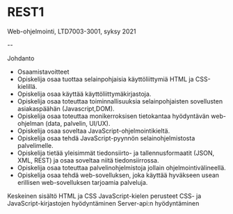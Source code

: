 # REST1

Web-ohjelmointi, LTD7003-3001, syksy 2021

--

Johdanto
- Osaamistavoitteet
- Opiskelija osaa tuottaa selainpohjaisia käyttöliittymiä HTML ja CSS-kielillä.
- Opiskelija osaa käyttää käyttöliittymäkirjastoja.
- Opiskelija osaa toteuttaa toiminnallisuuksia selainpohjaisten sovellusten asiakaspäähän (Javascript,DOM).
- Opiskelija osaa toteuttaa monikerroksisen tietokantaa hyödyntävän web-ohjelman (data, palvelin, UI/UX).
- Opiskelija osaa soveltaa JavaScript-ohjelmointikieltä.
- Opiskelija osaa tehdä JavaScript-pyynnön selainohjelmistosta palvelimelle.
- Opiskelija tietää yleisimmät tiedonsiirto- ja tallennusformaatit (JSON, XML, REST) ja osaa soveltaa niitä tiedonsiirrossa.
- Opiskelija osaa toteuttaa palvelinohjelmistoja jollain ohjelmointivälineellä.
- Opiskelija osaa tehdä web-sovelluksen, joka käyttää hyväkseen usean erillisen web-sovelluksen tarjoamia palveluja.


Keskeinen sisältö
HTML ja CSS
JavaScript-kielen perusteet
CSS- ja JavaScript-kirjastojen hyödyntäminen
Server-api:n hyödyntäminen
